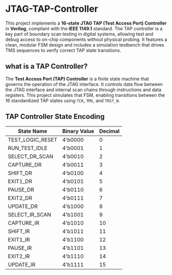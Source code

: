 # JTAG-TAP-Controller
This project implements a **16-state JTAG TAP (Test Access Port) Controller** in **Verilog**, compliant with the **IEEE 1149.1** standard. The TAP controller is a key part of boundary scan testing in digital systems, allowing test and debug access to on-chip components without physical probing.
It features a clean, modular FSM design and includes a simulation testbench that drives TMS sequences to verify correct TAP state transitions.
## what is a TAP Controller?
The **Test Access Port (TAP) Controller** is a finite state machine that governs the operation of the JTAG interface. It controls data flow between the JTAG interface and internal scan chains through instructions and data registers.
This project simulates that FSM, enabling transitions between the 16 standardized TAP states using `TCK`, `TMS`, and `TRST_N`.
## TAP Controller State Encoding
| State Name         | Binary Value | Decimal |
|--------------------|--------------|---------|
| TEST_LOGIC_RESET   | 4'b0000      | 0       |
| RUN_TEST_IDLE      | 4'b0001      | 1       |
| SELECT_DR_SCAN     | 4'b0010      | 2       |
| CAPTURE_DR         | 4'b0011      | 3       |
| SHIFT_DR           | 4'b0100      | 4       |
| EXIT1_DR           | 4'b0101      | 5       |
| PAUSE_DR           | 4'b0110      | 6       |
| EXIT2_DR           | 4'b0111      | 7       |
| UPDATE_DR          | 4'b1000      | 8       |
| SELECT_IR_SCAN     | 4'b1001      | 9       |
| CAPTURE_IR         | 4'b1010      | 10      |
| SHIFT_IR           | 4'b1011      | 11      |
| EXIT1_IR           | 4'b1100      | 12      |
| PAUSE_IR           | 4'b1101      | 13      |
| EXIT2_IR           | 4'b1110      | 14      |
| UPDATE_IR          | 4'b1111      | 15      |
